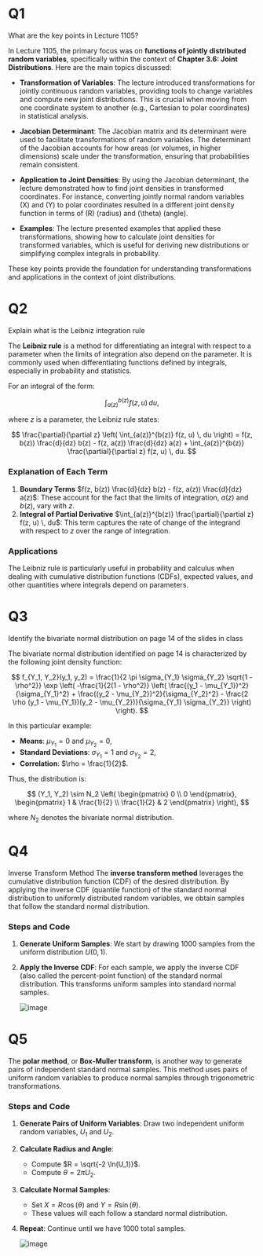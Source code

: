 # Q1
What are the key points in Lecture 1105?

In Lecture 1105, the primary focus was on **functions of jointly distributed random variables**, specifically within the context of **Chapter 3.6: Joint Distributions**. Here are the main topics discussed:

- **Transformation of Variables**: The lecture introduced transformations for jointly continuous random variables, providing tools to change variables and compute new joint distributions. This is crucial when moving from one coordinate system to another (e.g., Cartesian to polar coordinates) in statistical analysis.
  
- **Jacobian Determinant**: The Jacobian matrix and its determinant were used to facilitate transformations of random variables. The determinant of the Jacobian accounts for how areas (or volumes, in higher dimensions) scale under the transformation, ensuring that probabilities remain consistent.

- **Application to Joint Densities**: By using the Jacobian determinant, the lecture demonstrated how to find joint densities in transformed coordinates. For instance, converting jointly normal random variables \(X\) and \(Y\) to polar coordinates resulted in a different joint density function in terms of \(R\) (radius) and \(\theta\) (angle).

- **Examples**: The lecture presented examples that applied these transformations, showing how to calculate joint densities for transformed variables, which is useful for deriving new distributions or simplifying complex integrals in probability.

These key points provide the foundation for understanding transformations and applications in the context of joint distributions.

# Q2
Explain what is the Leibniz integration rule

The **Leibniz rule** is a method for differentiating an integral with respect to a parameter when the limits of integration also depend on the parameter. 
It is commonly used when differentiating functions defined by integrals, especially in probability and statistics.

For an integral of the form:

$$
\int_{a(z)}^{b(z)} f(z, u) \, du,
$$

where $z$ is a parameter, the Leibniz rule states:

$$
\frac{\partial}{\partial z} \left( \int_{a(z)}^{b(z)} f(z, u) \, du \right) = f(z, b(z)) \frac{d}{dz} b(z) - f(z, a(z)) \frac{d}{dz} a(z) + \int_{a(z)}^{b(z)} \frac{\partial}{\partial z} f(z, u) \, du.
$$

### Explanation of Each Term
1. **Boundary Terms** $f(z, b(z)) \frac{d}{dz} b(z) - f(z, a(z)) \frac{d}{dz} a(z)$:
   These account for the fact that the limits of integration, $a(z)$ and $b(z)$, vary with $z$.
3. **Integral of Partial Derivative** $\int_{a(z)}^{b(z)} \frac{\partial}{\partial z} f(z, u) \, du$:
   This term captures the rate of change of the integrand with respect to $z$ over the range of integration.

### Applications
The Leibniz rule is particularly useful in probability and calculus when dealing with cumulative distribution functions (CDFs), 
expected values, and other quantities where integrals depend on parameters.

# Q3
Identify the bivariate normal distribution on page 14 of the slides in class

The bivariate normal distribution identified on page 14 is characterized by the following joint density function:

$$
f_{Y_1, Y_2}(y_1, y_2) = \frac{1}{2 \pi \sigma_{Y_1} \sigma_{Y_2} \sqrt{1 - \rho^2}} \exp \left( -\frac{1}{2(1 - \rho^2)} \left( \frac{(y_1 - \mu_{Y_1})^2}{\sigma_{Y_1}^2} + \frac{(y_2 - \mu_{Y_2})^2}{\sigma_{Y_2}^2} - \frac{2 \rho (y_1 - \mu_{Y_1})(y_2 - \mu_{Y_2})}{\sigma_{Y_1} \sigma_{Y_2}} \right) \right).
$$

In this particular example:
- **Means**: $\mu_{Y_1} = 0$ and $\mu_{Y_2} = 0$,
- **Standard Deviations**: $\sigma_{Y_1} = 1$ and $\sigma_{Y_2} = 2$,
- **Correlation**: $\rho = \frac{1}{2}$.

Thus, the distribution is:

$$
(Y_1, Y_2) \sim N_2 \left( \begin{pmatrix} 0 \\ 0 \end{pmatrix}, \begin{pmatrix} 1 & \frac{1}{2} \\ \frac{1}{2} & 2 \end{pmatrix} \right),
$$

where $N_2$ denotes the bivariate normal distribution.

# Q4
Inverse Transform Method
The **inverse transform method** leverages the cumulative distribution function (CDF) of the desired distribution. 
By applying the inverse CDF (quantile function) of the standard normal distribution to uniformly distributed random variables, 
we obtain samples that follow the standard normal distribution.

### Steps and Code
1. **Generate Uniform Samples**: We start by drawing 1000 samples from the uniform distribution $U(0, 1)$.
2. **Apply the Inverse CDF**: For each sample, we apply the inverse CDF (also called the percent-point function) of the standard normal distribution.
   This transforms uniform samples into standard normal samples.

   ![image](https://github.com/user-attachments/assets/96dbd63e-2eb8-4092-b35b-abad2fba2d30)

# Q5
The **polar method**, or **Box-Muller transform**, is another way to generate pairs of independent standard normal samples. 
This method uses pairs of uniform random variables to produce normal samples through trigonometric transformations.

### Steps and Code

1. **Generate Pairs of Uniform Variables**: Draw two independent uniform random variables, $U_1$ and $U_2$.

2. **Calculate Radius and Angle**:
   - Compute $R = \sqrt{-2 \ln(U_1)}$.
   - Compute $\theta = 2 \pi U_2$.

3. **Calculate Normal Samples**:
   - Set $X = R \cos(\theta)$ and $Y = R \sin(\theta)$.
   - These values will each follow a standard normal distribution.

4. **Repeat**: Continue until we have 1000 total samples.

   ![image](https://github.com/user-attachments/assets/cb31d3b2-03b0-4028-b7d0-9f45971b1207)





